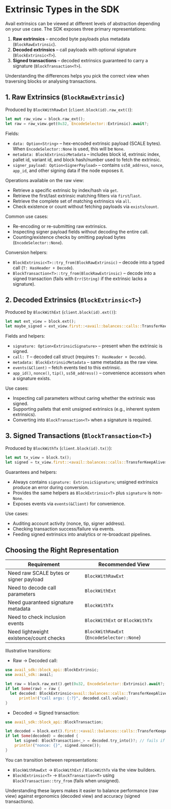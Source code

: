 # Extrinsic Types in the SDK

Avail extrinsics can be viewed at different levels of abstraction depending on
your use case. The SDK exposes three primary representations:

1. **Raw extrinsics** – encoded byte payloads plus metadata (`BlockRawExtrinsic`).
2. **Decoded extrinsics** – call payloads with optional signature (`BlockExtrinsic<T>`).
3. **Signed transactions** – decoded extrinsics guaranteed to carry a signature
   (`BlockTransaction<T>`).

Understanding the differences helps you pick the correct view when traversing
blocks or analysing transactions.

## 1. Raw Extrinsics (`BlockRawExtrinsic`)

Produced by `BlockWithRawExt` (`client.block(id).raw_ext()`):

```rust
let mut raw_view = block.raw_ext();
let raw = raw_view.get(0u32, EncodeSelector::Extrinsic).await?;
```

Fields:

- `data: Option<String>` – hex-encoded extrinsic payload (SCALE bytes). When
  `EncodeSelector::None` is used, this will be `None`.
- `metadata: BlockExtrinsicMetadata` – includes block id, extrinsic index,
  pallet id, variant id, and block hash/number used to fetch the extrinsic.
- `signer_payload: Option<SignerPayload>` – contains `ss58_address`, `nonce`,
  `app_id`, and other signing data if the node exposes it.

Operations available on the raw view:

- Retrieve a specific extrinsic by index/hash via `get`.
- Retrieve the first/last extrinsic matching filters via `first`/`last`.
- Retrieve the complete set of matching extrinsics via `all`.
- Check existence or count without fetching payloads via `exists`/`count`.

Common use cases:

- Re-encoding or re-submitting raw extrinsics.
- Inspecting signer payload fields without decoding the entire call.
- Counting/existence checks by omitting payload bytes (`EncodeSelector::None`).

Conversion helpers:

- `BlockExtrinsic<T>::try_from(BlockRawExtrinsic)` – decode into a typed call
  (`T: HasHeader + Decode`).
- `BlockTransaction<T>::try_from(BlockRawExtrinsic)` – decode into a signed
  transaction (fails with `Err(String)` if the extrinsic lacks a signature).

## 2. Decoded Extrinsics (`BlockExtrinsic<T>`)

Produced by `BlockWithExt` (`client.block(id).ext()`):

```rust
let mut ext_view = block.ext();
let maybe_signed = ext_view.first::<avail::balances::calls::TransferKeepAlive>(Default::default()).await?;
```

Fields and helpers:

- `signature: Option<ExtrinsicSignature>` – present when the extrinsic is signed.
- `call: T` – decoded call struct (requires `T: HasHeader + Decode`).
- `metadata: BlockExtrinsicMetadata` – same metadata as the raw view.
- `events(&Client)` – fetch events tied to this extrinsic.
- `app_id()`, `nonce()`, `tip()`, `ss58_address()` – convenience accessors when a
  signature exists.

Use cases:

- Inspecting call parameters without caring whether the extrinsic was signed.
- Supporting pallets that emit unsigned extrinsics (e.g., inherent system
  extrinsics).
- Converting into `BlockTransaction<T>` when a signature is required.

## 3. Signed Transactions (`BlockTransaction<T>`)

Produced by `BlockWithTx` (`client.block(id).tx()`):

```rust
let mut tx_view = block.tx();
let signed = tx_view.first::<avail::balances::calls::TransferKeepAlive>(Default::default()).await?;
```

Guarantees and helpers:

- Always contains `signature: ExtrinsicSignature`; unsigned extrinsics produce
  an error during conversion.
- Provides the same helpers as `BlockExtrinsic<T>` plus `signature` is non-`None`.
- Exposes events via `events(&Client)` for convenience.

Use cases:

- Auditing account activity (nonce, tip, signer address).
- Checking transaction success/failure via events.
- Feeding signed extrinsics into analytics or re-broadcast pipelines.

## Choosing the Right Representation

| Requirement                               | Recommended View               |
|-------------------------------------------|--------------------------------|
| Need raw SCALE bytes or signer payload    | `BlockWithRawExt`              |
| Need to decode call parameters            | `BlockWithExt`                 |
| Need guaranteed signature metadata        | `BlockWithTx`                  |
| Need to check inclusion events            | `BlockWithExt` or `BlockWithTx`|
| Need lightweight existence/count checks   | `BlockWithRawExt` (`EncodeSelector::None`)

Illustrative transitions:

- Raw → Decoded call:

```rust
use avail_sdk::block_api::BlockExtrinsic;
use avail_sdk::avail;

let raw = block.raw_ext().get(0u32, EncodeSelector::Extrinsic).await?;
if let Some(raw) = raw {
  let decoded: BlockExtrinsic<avail::balances::calls::TransferKeepAlive> = raw.try_into()?;
      println!("call args: {:?}", decoded.call.value);
}
```

- Decoded → Signed transaction:

```rust
use avail_sdk::block_api::BlockTransaction;

let decoded = block.ext().first::<avail::balances::calls::TransferKeepAlive>(Default::default()).await?;
if let Some(decoded) = decoded {
    let signed: BlockTransaction<_> = decoded.try_into()?; // fails if unsigned
    println!("nonce: {}", signed.nonce());
}
```

You can transition between representations:

- `BlockWithRawExt` → `BlockWithExt` / `BlockWithTx` via the view builders.
- `BlockExtrinsic<T>` → `BlockTransaction<T>` using `BlockTransaction::try_from`
  (fails when unsigned).

Understanding these layers makes it easier to balance performance (raw view)
against ergonomics (decoded view) and accuracy (signed transactions).
